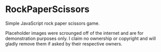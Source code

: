 # RockPaperScissors
Simple JavaScript rock paper scissors game.

Placeholder images were scrounged off of the internet and are for demonstration purposes only.
I claim no ownership or copyright and will gladly remove them if asked by their respective owners.
